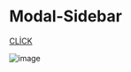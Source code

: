 # Modal-Sidebar

[CLİCK](https://modal-sidebar-project1.netlify.app/)


![image](https://user-images.githubusercontent.com/109246384/205146484-955bdaad-1e4c-4b42-9954-e8d3f8ba15e2.png)
